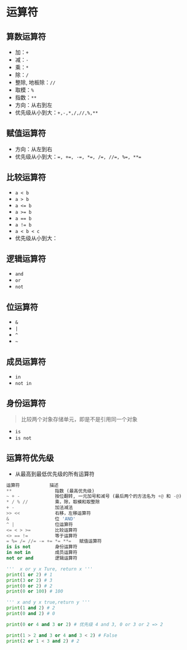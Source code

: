 # 运算符

## 算数运算符

* 加：`+`
* 减：`-`
* 乘：`*`
* 除：`/`
* 整除, 地板除：`//`
* 取模：`%`
* 指数：`**`
* 方向：从右到左
* 优先级从小到大：`+,-,*,/,//,%,**`

## 赋值运算符

* 方向：从左到右
* 优先级从小到大：`=, +=, -=, *=, /=, //=, %=, **=`

## 比较运算符

* `a < b`
* `a > b`
* `a <= b`
* `a >= b`
* `a == b`
* `a != b`
* `a < b < c`
* 优先级从小到大：

## 逻辑运算符

* `and`
* `or`
* `not`

## 位运算符

* `&`
* `|`
* `^`
* `~`

## 成员运算符

* `in`
* `not in`

## 身份运算符

> 比较两个对象存储单元，即是不是引用同一个对象

* `is`
* `is not`

## 运算符优先级

* 从最高到最低优先级的所有运算符

```python
运算符           描述
**                指数 (最高优先级)
~ + -             按位翻转, 一元加号和减号 (最后两个的方法名为 +@ 和 -@)
* / % //          乘，除，取模和取整除
+ -               加法减法
>> <<             右移，左移运算符
&                 位 'AND'
^ |               位运算符
<= < > >=         比较运算符
<> == !=          等于运算符
= %= /= //= -= += *= **=   赋值运算符
is is not         身份运算符
in not in         成员运算符
not or and        逻辑运算符
```

```python
'''  x or y x Ture, return x '''
print(1 or 2) # 1
print(3 or 2) # 3
print(0 or 2) # 2
print(0 or 100) # 100

''' x and y x true,return y '''
print(1 and 2) # 2
print(0 and 2) # 0

print(0 or 4 and 3 or 2) # 优先级 4 and 3, 0 or 3 or 2 => 2

print(1 > 2 and 3 or 4 and 3 < 2) # False
print(2 or 1 < 3 and 2) # 2
```

